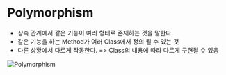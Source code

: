 Polymorphism
================
+ 상속 관계에서 같은 기능이 여러 형태로 존재하는 것을 말한다.
+ 같은 기능을 하는 Method가 여러 Class에서 정의 될 수 있는 것
+ 다른 상황에서 다르게 작동한다. => Class의 내용에 따라 다르게 구현될 수 있음




![Polymorphism](https://i1.wp.com/www.brightdevelopers.com/wp-content/uploads/2017/08/polymorphism-big.png?fit=562%2C382&ssl=1)

